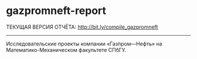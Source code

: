 # gazpromneft-report

ТЕКУЩАЯ ВЕРСИЯ ОТЧЁТА: http://bit.ly/compile_gazpromneft

----------------
Исследовательские проекты компании «Газпром—Нефть» на Математико-Механическом факультете СПбГУ.
